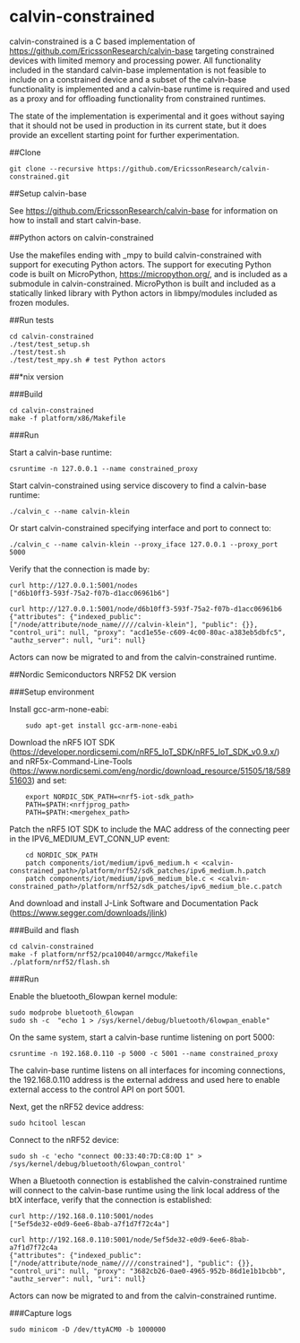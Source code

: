 # calvin-constrained

calvin-constrained is a C based implementation of https://github.com/EricssonResearch/calvin-base targeting constrained devices with limited memory and processing power. All functionality included in the standard calvin-base implementation is not feasible to include on a constrained device and a subset of the calvin-base functionality is implemented and a calvin-base runtime is required and used as a proxy and for offloading functionality from constrained runtimes.

The state of the implementation is experimental and it goes without saying that it should not be used in production in its current state, but it does provide an excellent starting point for further experimentation.

##Clone

    git clone --recursive https://github.com/EricssonResearch/calvin-constrained.git

##Setup calvin-base

See https://github.com/EricssonResearch/calvin-base for information on how to install and start calvin-base.

##Python actors on calvin-constrained

Use the makefiles ending with _mpy to build calvin-constrained with support for executing Python actors. The support for executing Python code is built on MicroPython, https://micropython.org/, and is included as a submodule in calvin-constrained. MicroPython is built and included as a statically linked library with Python actors in libmpy/modules included as frozen modules.

##Run tests

    cd calvin-constrained
    ./test/test_setup.sh
    ./test/test.sh
    ./test/test_mpy.sh # test Python actors

##*nix version

###Build

    cd calvin-constrained
    make -f platform/x86/Makefile

###Run

Start a calvin-base runtime:

    csruntime -n 127.0.0.1 --name constrained_proxy

Start calvin-constrained using service discovery to find a calvin-base runtime:

    ./calvin_c --name calvin-klein

Or start calvin-constrained specifying interface and port to connect to:

    ./calvin_c --name calvin-klein --proxy_iface 127.0.0.1 --proxy_port 5000

Verify that the connection is made by:

    curl http://127.0.0.1:5001/nodes
    ["d6b10ff3-593f-75a2-f07b-d1acc06961b6"]

    curl http://127.0.0.1:5001/node/d6b10ff3-593f-75a2-f07b-d1acc06961b6
    {"attributes": {"indexed_public": ["/node/attribute/node_name/////calvin-klein"], "public": {}}, "control_uri": null, "proxy": "acd1e55e-c609-4c00-80ac-a383eb5dbfc5", "authz_server": null, "uri": null}

Actors can now be migrated to and from the calvin-constrained runtime.

##Nordic Semiconductors NRF52 DK version

###Setup environment

Install gcc-arm-none-eabi:

        sudo apt-get install gcc-arm-none-eabi

Download the nRF5 IOT SDK (https://developer.nordicsemi.com/nRF5_IoT_SDK/nRF5_IoT_SDK_v0.9.x/) and nRF5x-Command-Line-Tools (https://www.nordicsemi.com/eng/nordic/download_resource/51505/18/58951603) and set:

        export NORDIC_SDK_PATH=<nrf5-iot-sdk_path>
        PATH=$PATH:<nrfjprog_path>
        PATH=$PATH:<mergehex_path>

Patch the nRF5 IOT SDK to include the MAC address of the connecting peer in the IPV6_MEDIUM_EVT_CONN_UP event:

        cd NORDIC_SDK_PATH
        patch components/iot/medium/ipv6_medium.h < <calvin-constrained_path>/platform/nrf52/sdk_patches/ipv6_medium.h.patch
        patch components/iot/medium/ipv6_medium_ble.c < <calvin-constrained_path>/platform/nrf52/sdk_patches/ipv6_medium_ble.c.patch

And download and install J-Link Software and Documentation Pack (https://www.segger.com/downloads/jlink)

###Build and flash

    cd calvin-constrained
    make -f platform/nrf52/pca10040/armgcc/Makefile
    ./platform/nrf52/flash.sh

###Run

Enable the bluetooth_6lowpan kernel module:

    sudo modprobe bluetooth_6lowpan
    sudo sh -c  "echo 1 > /sys/kernel/debug/bluetooth/6lowpan_enable"

On the same system, start a calvin-base runtime listening on port 5000:

    csruntime -n 192.168.0.110 -p 5000 -c 5001 --name constrained_proxy

The calvin-base runtime listens on all interfaces for incoming connections, the 192.168.0.110 address is the external address and used here to enable external access to the control API on port 5001.

Next, get the nRF52 device address:

    sudo hcitool lescan

Connect to the nRF52 device:

    sudo sh -c 'echo "connect 00:33:40:7D:C8:0D 1" > /sys/kernel/debug/bluetooth/6lowpan_control'

When a Bluetooth connection is established the calvin-constrained runtime will connect to the calvin-base runtime using the link local address of the btX interface, verify that the connection is established:

    curl http://192.168.0.110:5001/nodes
    ["5ef5de32-e0d9-6ee6-8bab-a7f1d7f72c4a"]

    curl http://192.168.0.110:5001/node/5ef5de32-e0d9-6ee6-8bab-a7f1d7f72c4a
    {"attributes": {"indexed_public": ["/node/attribute/node_name/////constrained"], "public": {}}, "control_uri": null, "proxy": "3682cb26-0ae0-4965-952b-86d1e1b1bcbb", "authz_server": null, "uri": null}

Actors can now be migrated to and from the calvin-constrained runtime.

###Capture logs

    sudo minicom -D /dev/ttyACM0 -b 1000000
